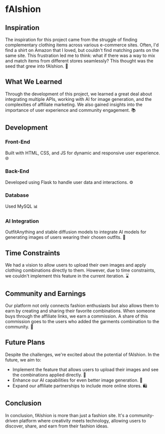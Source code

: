 # fAIshion

## Inspiration

The inspiration for this project came from the struggle of finding complementary clothing items across various e-commerce sites. Often, I'd find a shirt on Amazon that I loved, but couldn't find matching pants on the same site. This frustration led me to think: what if there was a way to mix and match items from different stores seamlessly? This thought was the seed that grew into fAIshion. 🌟

## What We Learned

Through the development of this project, we learned a great deal about integrating multiple APIs, working with AI for image generation, and the complexities of affiliate marketing. We also gained insights into the importance of user experience and community engagement. 📚

## Development

### Front-End
Built with HTML, CSS, and JS for dynamic and responsive user experience. 🌐

### Back-End
Developed using Flask to handle user data and interactions. ⚙️

### Database
Used MySQL 📊

### AI Integration
OutfitAnything and stable diffusion models to integrate AI models for generating images of users wearing their chosen outfits. 🤖

## Time Constraints

We had a vision to allow users to upload their own images and apply clothing combinations directly to them. However, due to time constraints, we couldn't implement this feature in the current iteration. ⌛

## Community and Earnings

Our platform not only connects fashion enthusiasts but also allows them to earn by creating and sharing their favorite combinations. When someone buys through the affiliate links, we earn a commission. A share of this commission goes to the users who added the garments combination to the community. 💸

## Future Plans

Despite the challenges, we're excited about the potential of fAIshion. In the future, we aim to:

- Implement the feature that allows users to upload their images and see the combinations applied directly. 📸
- Enhance our AI capabilities for even better image generation. 🚀
- Expand our affiliate partnerships to include more online stores. 🛍️

## Conclusion

In conclusion, fAIshion is more than just a fashion site. It's a community-driven platform where creativity meets technology, allowing users to discover, share, and earn from their fashion ideas.
